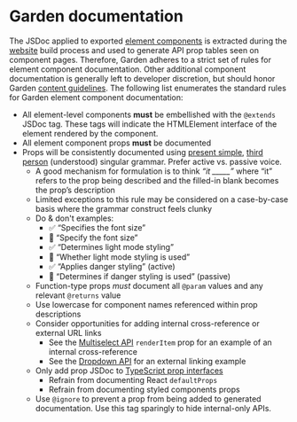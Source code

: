 # Garden documentation

The JSDoc applied to exported [element components](api.md#element-components) is
extracted during the [website](https://github.com/zendeskgarden/website) build
process and used to generate API prop tables seen on component pages. Therefore,
Garden adheres to a strict set of rules for element component documentation.
Other additional component documentation is generally left to developer
discretion, but should honor Garden [content
guidelines](https://garden.zendesk.com/content). The following list enumerates
the standard rules for Garden element component documentation:

- All element-level components **must** be embellished with the `@extends` JSDoc
  tag. These tags will indicate the HTMLElement interface of the element rendered
  by the component.
- All element component props **must** be documented
- Props will be consistently documented using [present
  simple](https://garden.zendesk.com/content/grammar#tense), [third
  person](https://garden.zendesk.com/content/grammar#pronouns)
  (understood) singular grammar. Prefer active vs. passive voice.
  - A good mechanism for formulation is to think _“it \_\_\_\_\_”_ where “it”
    refers to the prop being described and the filled-in blank becomes the prop’s
    description
  - Limited exceptions to this rule may be considered on a case-by-case basis
    where the grammar construct feels clunky
  - Do & don't examples:
    - :white_check_mark: “Specifies the font size”
    - :no_entry_sign: “Specify the font size”
    - :white_check_mark: “Determines light mode styling”
    - :no_entry_sign: “Whether light mode styling is used”
    - :white_check_mark: “Applies danger styling” (active)
    - :no_entry_sign: “Determines if danger styling is used” (passive)
  - Function-type props _must_ document all `@param` values and any relevant
    `@returns` value
  - Use lowercase for component names referenced within prop descriptions
  - Consider opportunities for adding internal cross-reference or external URL
    links
    - See the [Multiselect
      API](https://garden.zendesk.com/components/multiselect#multiselect)
      `renderItem` prop for an example of an internal cross-reference
    - See the [Dropdown
      API](https://garden.zendesk.com/components/select#dropdown) for an
      external linking example
  - Only add prop JSDoc to [TypeScript prop interfaces](typescript.md)
    - Refrain from documenting React `defaultProps`
    - Refrain from documenting styled components props
  - Use `@ignore` to prevent a prop from being added to generated documentation.
    Use this tag sparingly to hide internal-only APIs.
